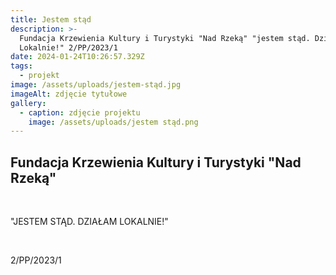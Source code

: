 ```yaml
---
title: Jestem stąd
description: >-
  Fundacja Krzewienia Kultury i Turystyki "Nad Rzeką" "jestem stąd. Działam
  Lokalnie!" 2/PP/2023/1
date: 2024-01-24T10:26:57.329Z
tags:
  - projekt
image: /assets/uploads/jestem-stąd.jpg
imageAlt: zdjęcie tytułowe
gallery:
  - caption: zdjęcie projektu
    image: /assets/uploads/jestem stąd.png
---
```

## Fundacja Krzewienia Kultury i Turystyki "Nad Rzeką"

<br>

"JESTEM STĄD. DZIAŁAM LOKALNIE!"

<br>

2/PP/2023/1
